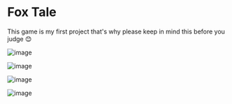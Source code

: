 # Fox Tale
This game is my first project that's why please keep in mind this before you judge 😊


![image](https://user-images.githubusercontent.com/100356709/210181431-7b9b9bf9-1c89-4192-970f-d2b901596d8c.png)


![image](https://user-images.githubusercontent.com/100356709/210178686-828270d4-f8c7-47e2-961a-5793316d105b.png)


![image](https://user-images.githubusercontent.com/100356709/210181444-0b5c3bdc-df12-4384-a3a9-957a2475a258.png)


![image](https://user-images.githubusercontent.com/100356709/210181460-09a507e0-bab2-4099-a258-fb414f1e5b73.png)


